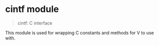 # cintf module
> cintf: C interface 

This module is used for wrapping C constants and methods for V to use with.